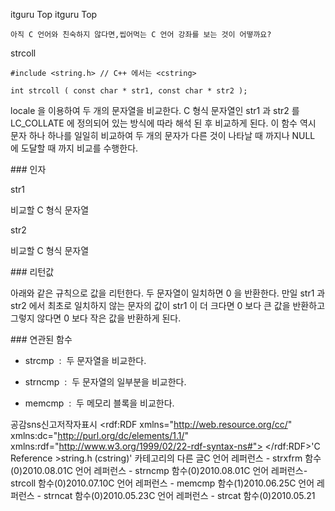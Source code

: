  itguru Top itguru Top

```warning
아직 C 언어와 친숙하지 않다면,씹어먹는 C 언어 강좌를 보는 것이 어떻까요?

```

strcoll

```info
#include <string.h> // C++ 에서는 <cstring>

int strcoll ( const char * str1, const char * str2 );
```

locale 을 이용하여 두 개의 문자열을 비교한다.
C 형식 문자열인 str1 과 str2 를 LC_COLLATE 에 정의되어 있는 방식에 따라 해석 된 후 비교하게 된다. 이 함수 역시 문자 하나 하나를 일일히 비교하여 두 개의 문자가 다른 것이 나타날 때 까지나 NULL 에 도달할 때 까지 비교를 수행한다.

### 인자

str1

비교할 C 형식 문자열

str2

비교할 C 형식 문자열


### 리턴값

아래와 같은 규칙으로 값을 리턴한다.
두 문자열이 일치하면 0 을 반환한다.
만일 str1 과 str2 에서 최초로 일치하지 않는 문자의 값이 str1 이 더 크다면 0 보다 큰 값을 반환하고 그렇지 않다면 0 보다 작은 값을 반환하게 된다.

### 연관된 함수

* strcmp  :  두 문자열을 비교한다.

* strncmp  :  두 문자열의 일부분을 비교한다.
* memcmp  :  두 메모리 블록을 비교한다.


공감sns신고저작자표시	<rdf:RDF xmlns="http://web.resource.org/cc/" xmlns:dc="http://purl.org/dc/elements/1.1/" xmlns:rdf="http://www.w3.org/1999/02/22-rdf-syntax-ns#">		<Work rdf:about="">			<license rdf:resource="http://creativecommons.org/licenses/by-fr/2.0/kr/" />		</Work>		<License rdf:about="http://creativecommons.org/licenses/by-fr/">			<permits rdf:resource="http://web.resource.org/cc/Reproduction"/>			<permits rdf:resource="http://web.resource.org/cc/Distribution"/>			<requires rdf:resource="http://web.resource.org/cc/Notice"/>			<requires rdf:resource="http://web.resource.org/cc/Attribution"/>			<permits rdf:resource="http://web.resource.org/cc/DerivativeWorks"/>		</License>	</rdf:RDF>'C Reference >string.h (cstring)' 카테고리의 다른 글C 언어 레퍼런스 - strxfrm 함수(0)2010.08.01C 언어 레퍼런스 - strncmp 함수(0)2010.08.01C 언어 레퍼런스- strcoll 함수(0)2010.07.10C 언어 레퍼런스 - memcmp 함수(1)2010.06.25C 언어 레퍼런스 - strncat 함수(0)2010.05.23C 언어 레퍼런스 - strcat 함수(0)2010.05.21

